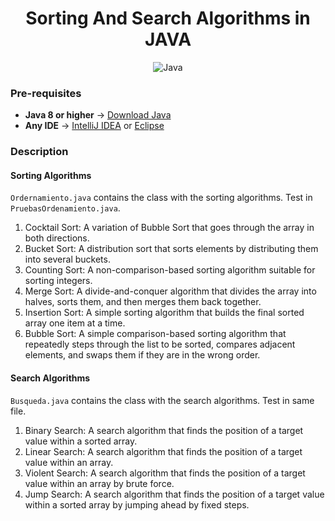 <a id="readme-top"></a>

<h1 align="center">Sorting And Search Algorithms in JAVA</h1>

<div align="center">

![Java](https://img.shields.io/badge/Java-007396?style=for-the-badge&logo=java&logoColor=white) 

</div>

### Pre-requisites
- **Java 8 or higher** -> [Download Java](https://www.oracle.com/java/technologies/javase-jdk11-downloads.html)
- **Any IDE** -> [IntelliJ IDEA](https://www.jetbrains.com/idea/download/) or [Eclipse](https://www.eclipse.org/downloads/)

### Description

#### Sorting Algorithms 
`Ordernamiento.java` contains the class with the sorting algorithms. Test in `PruebasOrdenamiento.java`.

1. Cocktail Sort: A variation of Bubble Sort that goes through the array in both directions.
2. Bucket Sort: A distribution sort that sorts elements by distributing them into several buckets.
3. Counting Sort: A non-comparison-based sorting algorithm suitable for sorting integers.
4. Merge Sort: A divide-and-conquer algorithm that divides the array into halves, sorts them, and then merges them back together.
5. Insertion Sort: A simple sorting algorithm that builds the final sorted array one item at a time.
6. Bubble Sort: A simple comparison-based sorting algorithm that repeatedly steps through the list to be sorted, compares adjacent elements, and swaps them if they are in the wrong order.

#### Search Algorithms
`Busqueda.java` contains the class with the search algorithms. Test in same file. 

1. Binary Search: A search algorithm that finds the position of a target value within a sorted array.
2. Linear Search: A search algorithm that finds the position of a target value within an array.
3. Violent Search: A search algorithm that finds the position of a target value within an array by brute force.
4. Jump Search: A search algorithm that finds the position of a target value within a sorted array by jumping ahead by fixed steps.



